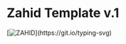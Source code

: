 # Zahid Template v.1

[![ZAHID](https://readme-typing-svg.demolab.com/?lines=create-zahid-app;create-zahid-app@latest;)](https://git.io/typing-svg)
